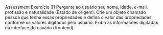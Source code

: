 Assessment
Exercício 01
Pergunte ao usuário seu nome, idade, e-mail, profissão e naturalidade (Estado de origem).
Crie um objeto chamado pessoa que tenha essas propriedades e defina o valor das propriedades conforme os valores digitados pelo usuário.
Exiba as informações digitadas na interface do usuário (frontend).